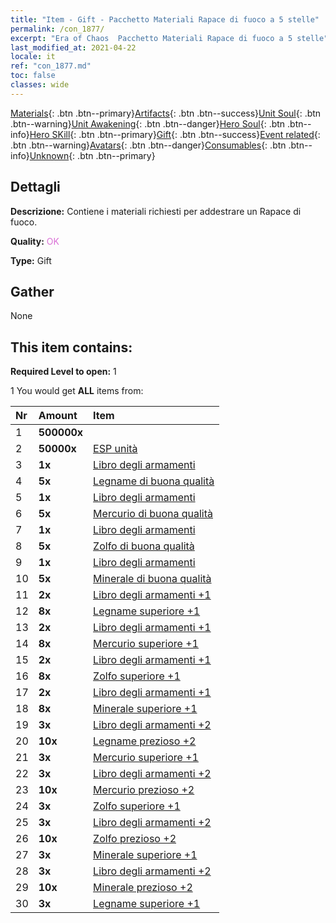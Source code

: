 ```yaml
---
title: "Item - Gift - Pacchetto Materiali Rapace di fuoco a 5 stelle"
permalink: /con_1877/
excerpt: "Era of Chaos  Pacchetto Materiali Rapace di fuoco a 5 stelle"
last_modified_at: 2021-04-22
locale: it
ref: "con_1877.md"
toc: false
classes: wide
---
```

 [Materials](/ItemsIT/){: .btn .btn--primary}[Artifacts](/ItemsIT/Artifacts/){: .btn .btn--success}[Unit Soul](/ItemsIT/UnitSoul/){: .btn .btn--warning}[Unit Awakening](/ItemsIT/UnitAwakening/){: .btn .btn--danger}[Hero Soul](/ItemsIT/HeroSoul/){: .btn .btn--info}[Hero SKill](/ItemsIT/HeroSkill/){: .btn .btn--primary}[Gift](/ItemsIT/Gift/){: .btn .btn--success}[Event related](/ItemsIT/Events/){: .btn .btn--warning}[Avatars](/ItemsIT/Avatars/){: .btn .btn--danger}[Consumables](/ItemsIT/Consumables/){: .btn .btn--info}[Unknown](/ItemsIT/Unknown/){: .btn .btn--primary}

## Dettagli
 **Descrizione:** Contiene i materiali richiesti per addestrare un Rapace di fuoco.

 **Quality:** <span style="color: #DA70D6">OK</span>

 **Type:** Gift

## Gather

  None

## This item contains:

 **Required Level to open:** 1

 1 You would get **ALL** items  from:

  | Nr | Amount |     Item    |
  |:---|:-------|:------------|
  | 1 |  **500000x** | <i class="fas fa-coins"/> |  | 
  | 2 |  **50000x** | [ESP unità](/it/Items/con_902/) |  | 
  | 3 |  **1x** | [Libro degli armamenti](/it/Items/mat_18/) |  | 
  | 4 |  **5x** | [Legname di buona qualità](/it/Items/mat_13/) |  | 
  | 5 |  **1x** | [Libro degli armamenti](/it/Items/mat_18/) |  | 
  | 6 |  **5x** | [Mercurio di buona qualità](/it/Items/mat_14/) |  | 
  | 7 |  **1x** | [Libro degli armamenti](/it/Items/mat_18/) |  | 
  | 8 |  **5x** | [Zolfo di buona qualità](/it/Items/mat_15/) |  | 
  | 9 |  **1x** | [Libro degli armamenti](/it/Items/mat_18/) |  | 
  | 10 |  **5x** | [Minerale di buona qualità](/it/Items/mat_12/) |  | 
  | 11 |  **2x** | [Libro degli armamenti +1](/it/Items/mat_25/) |  | 
  | 12 |  **8x** | [Legname superiore +1](/it/Items/mat_20/) |  | 
  | 13 |  **2x** | [Libro degli armamenti +1](/it/Items/mat_25/) |  | 
  | 14 |  **8x** | [Mercurio superiore +1](/it/Items/mat_21/) |  | 
  | 15 |  **2x** | [Libro degli armamenti +1](/it/Items/mat_25/) |  | 
  | 16 |  **8x** | [Zolfo superiore +1](/it/Items/mat_22/) |  | 
  | 17 |  **2x** | [Libro degli armamenti +1](/it/Items/mat_25/) |  | 
  | 18 |  **8x** | [Minerale superiore +1](/it/Items/mat_19/) |  | 
  | 19 |  **3x** | [Libro degli armamenti +2](/it/Items/mat_32/) |  | 
  | 20 |  **10x** | [Legname prezioso +2](/it/Items/mat_27/) |  | 
  | 21 |  **3x** | [Mercurio superiore +1](/it/Items/mat_21/) |  | 
  | 22 |  **3x** | [Libro degli armamenti +2](/it/Items/mat_32/) |  | 
  | 23 |  **10x** | [Mercurio prezioso +2](/it/Items/mat_28/) |  | 
  | 24 |  **3x** | [Zolfo superiore +1](/it/Items/mat_22/) |  | 
  | 25 |  **3x** | [Libro degli armamenti +2](/it/Items/mat_32/) |  | 
  | 26 |  **10x** | [Zolfo prezioso +2](/it/Items/mat_29/) |  | 
  | 27 |  **3x** | [Minerale superiore +1](/it/Items/mat_19/) |  | 
  | 28 |  **3x** | [Libro degli armamenti +2](/it/Items/mat_32/) |  | 
  | 29 |  **10x** | [Minerale prezioso +2](/it/Items/mat_26/) |  | 
  | 30 |  **3x** | [Legname superiore +1](/it/Items/mat_20/) |  | 

